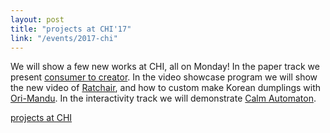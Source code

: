 ```yaml
---
layout: post
title: "projects at CHI'17"
link: "/events/2017-chi"
---
```

We will show a few new works at CHI, all on Monday! In the paper track we present [consumer to creator](/projects/consumer_to_creator). 
In the video showcase program we will show the new video of [Ratchair](/projects/ratchair), 
and how to custom make Korean dumplings with [Ori-Mandu](/projects/ori-mandu). In the interactivity track we will demonstrate [Calm Automaton](/projects/calm_automaton).

[projects at CHI](/events/2017-chi/)

